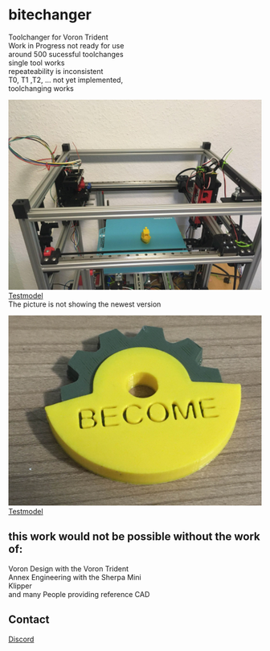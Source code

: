 # bitechanger
Toolchanger for Voron Trident  
Work in Progress not ready for use  
around 500 sucessful toolchanges  
single tool works  
repeateability is inconsistent  
T0, T1 ,T2, ... not yet implemented,  
toolchanging works  

    
![Benchy](https://github.com/gspck/bitechanger/blob/main/benchydrucker.jpg "first benchy") 
[Testmodel](https://www.printables.com/model/3161-3d-benchy)  
The picture is not showing the newest version
  
![Test](https://github.com/gspck/bitechanger/blob/main/first-multi-color-print.jpg "first Multicolor Print") 
[Testmodel](https://www.printables.com/model/107023-become-makercoin/files)  
  
## this work would not be possible without the work of:  
Voron Design with the Voron Trident    
Annex Engineering with the Sherpa Mini  
Klipper  
and many People providing reference CAD  
  
## Contact
[Discord](https://discord.gg/gnCjt6DTd2)


